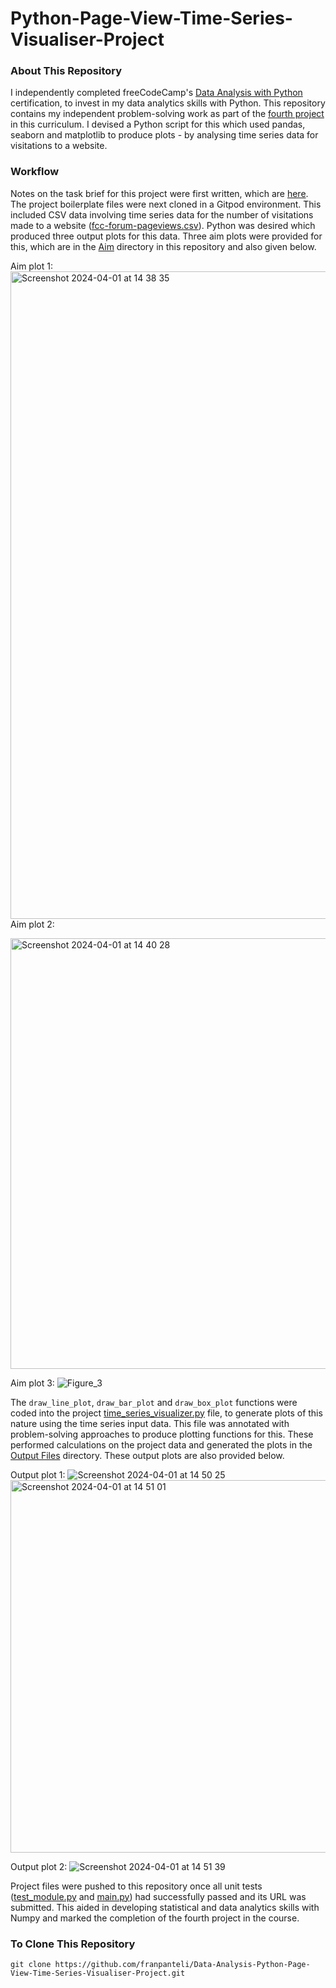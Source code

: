 # Python-Page-View-Time-Series-Visualiser-Project
### About This Repository
I independently completed freeCodeCamp's [Data Analysis with Python](https://www.freecodecamp.org/learn/data-analysis-with-python#data-analysis-with-python-course) certification, to invest in my data analytics skills with Python. This repository contains my independent problem-solving work as part of the [fourth project](https://www.freecodecamp.org/learn/data-analysis-with-python/data-analysis-with-python-projects/page-view-time-series-visualizer) in this curriculum. I devised a Python script for this which used pandas, seaborn and matplotlib to produce plots - by analysing time series data for visitations to a website.

### Workflow
Notes on the task brief for this project were first written, which are [here](https://github.com/franpanteli/Data-Analysis-Python-Page-View-Time-Series-Visualiser-Project/blob/main/1%20project-task-notes.txt). The project boilerplate files were next cloned in a Gitpod environment. This included CSV data involving time series data for the number of visitations made to a website ([fcc-forum-pageviews.csv](https://github.com/franpanteli/Data-Analysis-Python-Page-View-Time-Series-Visualiser-Project/blob/main/fcc-forum-pageviews.csv)). Python was desired which produced three output plots for this data. Three aim plots were provided for this, which are in the [Aim](https://github.com/franpanteli/Data-Analysis-Python-Page-View-Time-Series-Visualiser-Project/tree/main/Aim) directory in this repository and also given below. 

Aim plot 1:
<img width="1036" alt="Screenshot 2024-04-01 at 14 38 35" src="https://github.com/franpanteli/Data-Analysis-Python-Page-View-Time-Series-Visualiser-Project/assets/131474705/47d0f4cb-ca47-416f-a2df-091588f44402"> Aim plot 2: 

<img width="689" alt="Screenshot 2024-04-01 at 14 40 28" src="https://github.com/franpanteli/Data-Analysis-Python-Page-View-Time-Series-Visualiser-Project/assets/131474705/4e5f22ca-8aff-4e35-a156-110ec5e24f35">

Aim plot 3:
![Figure_3](https://github.com/franpanteli/Data-Analysis-Python-Page-View-Time-Series-Visualiser-Project/assets/131474705/73130fe8-5e90-4c71-a567-1ff2b7227d9f)

The `draw_line_plot`, `draw_bar_plot` and `draw_box_plot` functions were coded into the project [time_series_visualizer.py](https://github.com/franpanteli/Data-Analysis-Python-Page-View-Time-Series-Visualiser-Project/blob/main/time_series_visualizer.py) file, to generate plots of this nature using the time series input data. This file was annotated with problem-solving approaches to produce plotting functions for this. These performed calculations on the project data and generated the plots in the [Output Files](https://github.com/franpanteli/Data-Analysis-Python-Page-View-Time-Series-Visualiser-Project/tree/main/Output%20Files) directory. These output plots are also provided below. 

Output plot 1:
![Screenshot 2024-04-01 at 14 50 25](https://github.com/franpanteli/Data-Analysis-Python-Page-View-Time-Series-Visualiser-Project/assets/131474705/30b4ac97-39a2-45d8-8320-4c939deae2e5)
<img width="596" alt="Screenshot 2024-04-01 at 14 51 01" src="https://github.com/franpanteli/Data-Analysis-Python-Page-View-Time-Series-Visualiser-Project/assets/131474705/9512bec0-3636-44ec-8987-c4337e39956d">

Output plot 2:
![Screenshot 2024-04-01 at 14 51 39](https://github.com/franpanteli/Data-Analysis-Python-Page-View-Time-Series-Visualiser-Project/assets/131474705/0e34956f-8a2e-43fb-9770-149ce1109d98)

Project files were pushed to this repository once all unit tests ([test_module.py](https://github.com/franpanteli/Data-Analysis-Python-Medical-Data-Visualiser-Project/blob/main/py%20Files/test_module.py) and [main.py](https://github.com/franpanteli/Data-Analysis-Python-Medical-Data-Visualiser-Project/blob/main/py%20Files/main.py)) had successfully passed and its URL was submitted. This aided in developing statistical and data analytics skills with Numpy and marked the completion of the fourth project in the course. 


### To Clone This Repository
```
git clone https://github.com/franpanteli/Data-Analysis-Python-Page-View-Time-Series-Visualiser-Project.git
```
